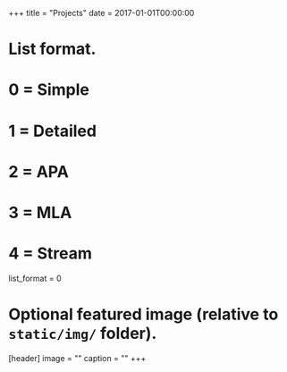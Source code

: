 +++
title = "Projects"
date = 2017-01-01T00:00:00

# List format.
#   0 = Simple
#   1 = Detailed
#   2 = APA
#   3 = MLA
#   4 = Stream
list_format = 0

# Optional featured image (relative to `static/img/` folder).
[header]
image = ""
caption = ""
+++
